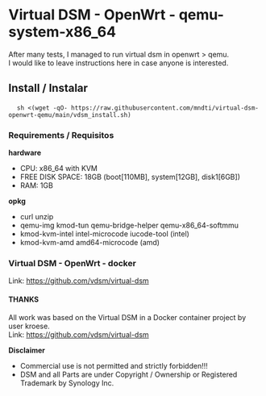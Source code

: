 # Virtual DSM - OpenWrt - qemu-system-x86_64

After many tests, I managed to run virtual dsm in openwrt > qemu.<br>
I would like to leave instructions here in case anyone is interested.

## Install / Instalar
<pre>
  <code>sh <(wget -qO- https://raw.githubusercontent.com/mndti/virtual-dsm-openwrt-qemu/main/vdsm_install.sh)</code>
</pre>

### Requirements / Requisitos
**hardware**
- CPU: x86_64 with KVM
- FREE DISK SPACE: 18GB (boot[110MB], system[12GB], disk1[6GB])
- RAM: 1GB

**opkg**
- curl unzip
- qemu-img kmod-tun qemu-bridge-helper qemu-x86_64-softmmu
- kmod-kvm-intel intel-microcode iucode-tool (intel)
- kmod-kvm-amd amd64-microcode (amd)

### Virtual DSM - OpenWrt - docker
Link: https://github.com/vdsm/virtual-dsm

#### THANKS
All work was based on the Virtual DSM in a Docker container project by user kroese.<br>
Link: https://github.com/vdsm/virtual-dsm

**Disclaimer**
- Commercial use is not permitted and strictly forbidden!!!
- DSM and all Parts are under Copyright / Ownership or Registered Trademark by Synology Inc.
